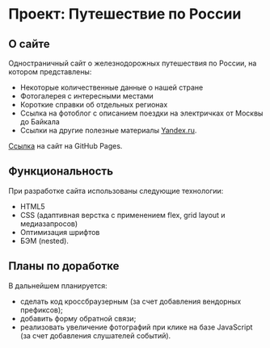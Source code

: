 # Проект: Путешествие по России

## О сайте
Одностраничный сайт о железнодорожных путешествия по России, на котором представлены:
* Некоторые количественные данные о нашей стране
* Фотогалерея с интересными местами
* Короткие справки об отдельных регионах
* Ссылка на фотоблог с описанием поездки на электричках от Москвы до Байкала
* Ссылки на другие полезные материалы [Yandex.ru](https://www.yandex.ru).

[Ссылка](https://knaklaut.github.io/russian-travel/index.html) на сайт на GitHub Pages.

## Функциональность
При разработке сайта использованы следующие технологии:
* HTML5
* CSS (адаптивная верстка с применением flex, grid layout и медиазапросов)
* Оптимизация шрифтов
* БЭМ (nested).

## Планы по доработке
В дальнейшем планируется:
* сделать код кроссбраузерным (за счет добавления вендорных префиксов);
* добавить форму обратной связи;
* реализовать увеличение фотографий при клике на базе JavaScript (за счет добавления слушателей событий).
